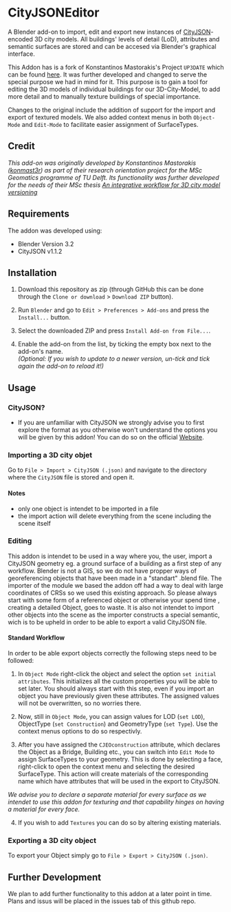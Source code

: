 # CityJSONEditor

A Blender add-on to import, edit and export new instances of [CityJSON](http://cityjson.org)-encoded 3D city models. All buildings' levels of detail (LoD), attributes and semantic surfaces are stored and can be accesed via Blender's graphical interface.

This Addon has is a fork of Konstantinos Mastorakis's Project `UP3DATE` which can be found [here](https://github.com/cityjson/Up3date). It was further developed and changed to serve the special purpose we had in mind for it. This purpose is to gain a tool for editing the 3D models of individual buildings for our 3D-City-Model, to add more detail and to manually texture buildings of special importance. 

Changes to the original include the addition of support for the import and export of textured models. We also added context menus in both `Object-Mode` and `Edit-Mode` to facilitate easier assignment of SurfaceTypes.

## Credit

*This add-on was originally developed by Konstantinos Mastorakis ([konmast3r](https://github.com/konmast3r/)) as part of their research orientation project for the MSc Geomatics programme of TU Delft. Its functionality was further developed for the needs of their MSc thesis [An integrative workflow for 3D city model versioning](http://resolver.tudelft.nl/uuid:a7f7f0c8-7a34-454e-973a-d55f5b8b0dfe)*

## Requirements

The addon was developed using:

- Blender Version 3.2
- CityJSON v1.1.2


## Installation

1. Download this repository as zip (through GitHub this can be done through the `Clone or download` > `Download ZIP` button).

2. Run `Blender` and go to `Edit > Preferences > Add-ons` and press the `Install...` button.

3. Select the downloaded ZIP and press `Install Add-on from File...`.

4. Enable the add-on from the list, by ticking the empty box next to the add-on's name.<br>
*(Optional: If you wish to update to a newer version, un-tick and tick again the add-on to reload it!)*


## Usage

### CityJSON?

- If you are unfamiliar with CityJSON we strongly advise you to first explore the format as you otherwise won't understand the options you will be given by this addon! You can do so on the official [Website](https://www.cityjson.org/).


### Importing a 3D city objet

Go to `File > Import > CityJSON (.json)` and navigate to the directory where the `CityJSON` file is stored and open it.

#### Notes

- only one object is intendet to be imported in a file
- the import action will delete everything from the scene including the scene itself

### Editing

This addon is intendet to be used in a way where you, the user, import a CityJSON geometry eg. a ground surface of a building as a first step of any workflow. Blender is not a GIS, so we do not have propper ways of georeferencing objects that have been made in a "standart" .blend file. The importer of the module we based the addon off had a way to deal with large coordinates of CRSs so we used this existing approach. So please always start with some form of a referenced object or otherwise your spend time , creating a detailed Object, goes to waste.
It is also not intendet to import other objects into the scene as the importer constructs a special semantic, wich is to be upheld in order to be able to export a valid CityJSON file.

#### Standard Workflow

In order to be able export objects correctly the following steps need to be followed:

1. In `Object Mode` right-click the object and select the option `set initial attributes`.
This initializes all the custom properties you will be able to set later. You should always start with this step, even if you import an object you have previously given these attributes. The assigned values will not be overwritten, so no worries there.

2. Now, still in `Object Mode`, you can assign values for LOD (`set LOD`), ObjectType (`set Construction`) and GeometryType (`set Type`). Use the context menus options to do so respectivly. 

3. After you have assigned the `CJEOconstruction` attribute, which declares the Object as a Bridge, Building etc., you can switch into `Edit Mode` to assign SurfaceTypes to your geometry. This is done by selecting a face, right-click to open the context menu and selecting the desired SurfaceType.
This action will create materials of the corresponding name which have attributes that will be used in the export to CityJSON.

*We advise you to declare a separate material for every surface as we intendet to use this addon for texturing and that capability hinges on having a material for every face.*

4. If you wish to add `Textures` you can do so by altering existing materials.  

### Exporting a 3D city object

To export your Object simply go to `File > Export > CityJSON (.json)`.


## Further Development

We plan to add further functionality to this addon at a later point in time. Plans and issus will be placed in the issues tab of this github repo. 
 